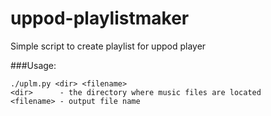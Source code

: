 uppod-playlistmaker
===================

Simple script to create playlist for uppod player

###Usage:

    ./uplm.py <dir> <filename>
    <dir>      - the directory where music files are located
    <filename> - output file name
